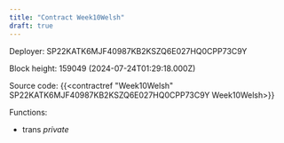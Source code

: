 ```yaml
---
title: "Contract Week10Welsh"
draft: true
---
```

Deployer: SP22KATK6MJF40987KB2KSZQ6E027HQ0CPP73C9Y


 



Block height: 159049 (2024-07-24T01:29:18.000Z)

Source code: {{<contractref "Week10Welsh" SP22KATK6MJF40987KB2KSZQ6E027HQ0CPP73C9Y Week10Welsh>}}

Functions:

* trans _private_
